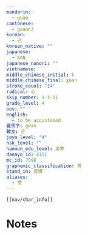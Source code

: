```yaml
---
mandarin:
  - guàn
cantonese:
  - gwaan3
korean:
  - 관
korean_native: ""
japanese:
  - KAN
japanese_nanori: ""
vietnamese:
middle_chinese_initial: k
middle_chinese_final: ɣuan
stroke_count: "14"
radical: 心
skip_number: 1-3-11
grade_level: 4
pos: ""
english:
  - to be accustomed
羅馬字: gwan
韓文: 관
joyo_level: "4"
hsk_level: ""
hanmun_edu_level: 高等
danayo_id: 4111
mc_id: 7598
graphemic_classification: 貫
stand_in: 習慣
aliases:
  - 惯
---
```

```meta-bind-embed
[[nav/char_info]]
```

# Notes
